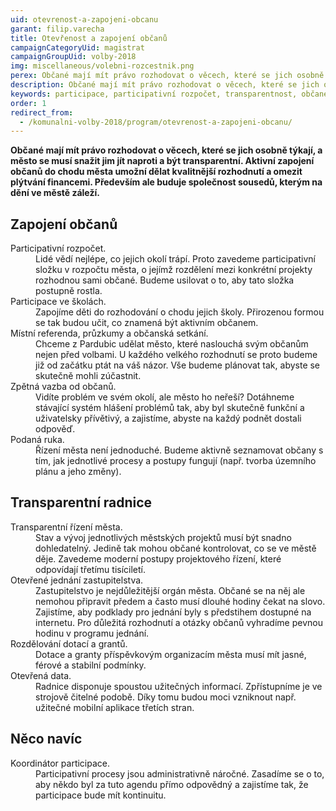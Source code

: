 ```yaml
---
uid: otevrenost-a-zapojeni-obcanu
garant: filip.varecha
title: Otevřenost a zapojení občanů
campaignCategoryUid: magistrat
campaignGroupUid: volby-2018
img: miscellaneous/volebni-rozcestnik.png
perex: Občané mají mít právo rozhodovat o věcech, které se jich osobně týkají, a město se musí snažit jim jít naproti a být transparentní.
description: Občané mají mít právo rozhodovat o věcech, které se jich osobně týkají, a město se musí snažit jim jít naproti a být transparentní.
keywords: participace, participativní rozpočet, transparentnost, občané, open data
order: 1
redirect_from:
  - /komunalni-volby-2018/program/otevrenost-a-zapojeni-obcanu/
---
```


**Občané mají mít právo rozhodovat o věcech, které se jich osobně týkají, a město se musí snažit jim jít naproti a být transparentní. Aktivní zapojení občanů do chodu města umožní dělat kvalitnější rozhodnutí a omezit plýtvání financemi. Především ale buduje společnost sousedů, kterým na dění ve městě záleží.**

## Zapojení občanů

<dl class="c-program-key-point-list">
    <dt>Participativní rozpočet.</dt>
    <dd>Lidé vědí nejlépe, co jejich okolí trápí. Proto zavedeme participativní složku v rozpočtu města, o jejímž rozdělení mezi konkrétní projekty rozhodnou sami občané. Budeme usilovat o to, aby tato složka postupně rostla.</dd>
    <dt>Participace ve školách.</dt>
    <dd>Zapojíme děti do rozhodování o chodu jejich školy. Přirozenou formou se tak budou učit, co znamená být aktivním občanem.</dd>
    <dt>Místní referenda, průzkumy a občanská setkání.</dt>
    <dd>Chceme z Pardubic udělat město, které naslouchá svým občanům nejen před volbami. U každého velkého rozhodnutí se proto budeme již od začátku ptát na váš názor. Vše budeme plánovat tak, abyste se skutečně mohli zúčastnit.</dd>
    <dt>Zpětná vazba od občanů.</dt>
    <dd>Vidíte problém ve svém okolí, ale město ho neřeší? Dotáhneme stávající systém hlášení problémů tak, aby byl skutečně funkční a uživatelsky přívětivý, a zajistíme, abyste na každý podnět dostali odpověď.</dd>
    <dt>Podaná ruka.</dt>
    <dd>Řízení města není jednoduché. Budeme aktivně seznamovat občany s tím, jak jednotlivé procesy a postupy fungují (např. tvorba územního plánu a jeho změny).</dd>
</dl>

## Transparentní radnice

<dl class="c-program-key-point-list">
    <dt>Transparentní řízení města.</dt>
    <dd>Stav a vývoj jednotlivých městských projektů musí být snadno dohledatelný. Jedině tak mohou občané kontrolovat, co se ve městě děje. Zavedeme moderní postupy projektového řízení, které odpovídají třetímu tisíciletí.</dd>
    <dt>Otevřené jednání zastupitelstva.</dt>
    <dd>Zastupitelstvo je nejdůležitější orgán města. Občané se na něj ale nemohou připravit předem a často musí dlouhé hodiny čekat na slovo. Zajistíme, aby podklady pro jednání byly s předstihem dostupné na internetu. Pro důležitá rozhodnutí a otázky občanů vyhradíme pevnou hodinu v programu jednání.</dd>
    <dt>Rozdělování dotací a grantů.</dt>
    <dd>Dotace a granty příspěvkovým organizacím města musí mít jasné, férové a stabilní podmínky.</dd>
    <dt>Otevřená data.</dt>
    <dd>Radnice disponuje spoustou užitečných informací. Zpřístupníme je ve strojově čitelné podobě. Díky tomu budou moci vzniknout např. užitečné mobilní aplikace třetích stran.</dd>
</dl>

## Něco navíc

<dl class="c-program-key-point-list">
    <dt>Koordinátor participace.</dt>
    <dd>Participativní procesy jsou administrativně náročné. Zasadíme se o to, aby někdo byl za tuto agendu přímo odpovědný a zajistíme tak, že participace bude mít kontinuitu.</dd>
</dl>